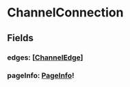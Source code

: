# ChannelConnection

## Fields

### edges: [[ChannelEdge](/api/graphql/objects/channel-edge.md)]

### pageInfo: [PageInfo](/api/graphql/objects/page-info.md)!
